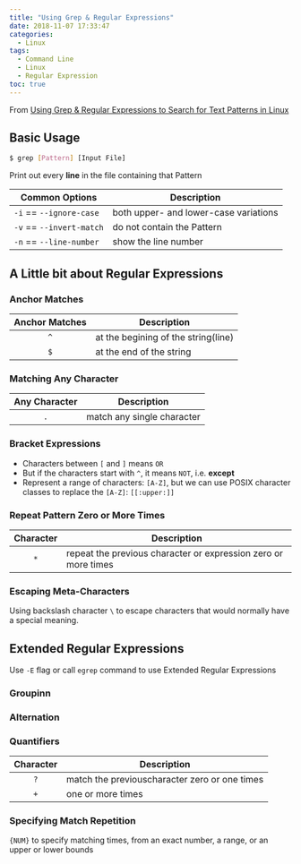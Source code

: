 ```yaml
---
title: "Using Grep & Regular Expressions"
date: 2018-11-07 17:33:47
categories:
  - Linux
tags:
  - Command Line
  - Linux
  - Regular Expression
toc: true
---
```


From [Using Grep & Regular Expressions to Search for Text Patterns in Linux](https://www.digitalocean.com/community/tutorials/using-grep-regular-expressions-to-search-for-text-patterns-in-linux)

## Basic Usage

```bash
$ grep [Pattern] [Input File]
```

Print out every **line** in the file containing that Pattern

Common Options|Description
---|---
`-i` == `--ignore-case`|both upper- and lower-case variations
`-v` == `--invert-match`|do not contain the Pattern
`-n` == `--line-number`|show the line number

## A Little bit about Regular Expressions

### Anchor Matches

Anchor Matches|Description
:-:|---
`^`|at the begining of the string(line)
`$`|at the end of the string

### Matching Any Character

Any Character|Description
:-:|---
`.`|match any single character

### Bracket Expressions

* Characters between `[` and `]` means `OR`
* But if the characters start with `^`, it means `NOT`, i.e. **except**
* Represent a range of characters: `[A-Z]`, but we can use POSIX character classes to replace the `[A-Z]`: `[[:upper:]]`

### Repeat Pattern Zero or More Times

Character|Description
:-:|---
`*`|repeat the previous character or expression zero or more times

### Escaping Meta-Characters

Using backslash character `\` to escape characters that would normally have a special meaning.

## Extended Regular Expressions

Use `-E` flag or call `egrep` command to use Extended Regular Expressions

### Groupinn

### Alternation

### Quantifiers

Character|Description
:-:|---
`?`|match the previouscharacter zero or one times
`+`|one or more times

### Specifying Match Repetition

`{NUM}` to specify matching times, from an exact number, a range, or an upper or lower bounds

